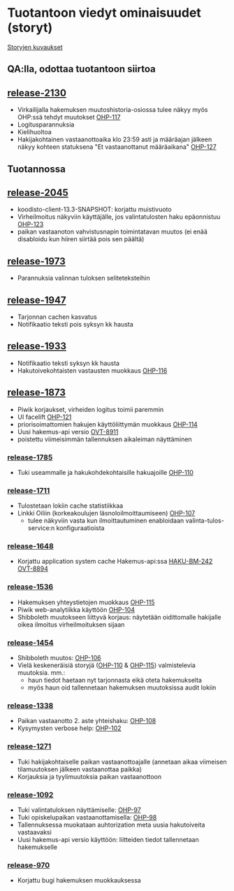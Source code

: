 # Tuotantoon viedyt ominaisuudet (storyt)

[Storyjen kuvaukset](https://confluence.oph.ware.fi/confluence/pages/viewpage.action?pageId=19955772)

## QA:lla, odottaa tuotantoon siirtoa

## [release-2130](https://bamboo.oph.ware.fi/deploy/viewDeploymentVersion.action?versionId=115770445)
- Virkailijalla hakemuksen muutoshistoria-osiossa tulee näkyy myös OHP:ssä tehdyt muutokset [OHP-117](https://jira.oph.ware.fi/jira/browse/OHP-117)
- Logitusparannuksia
- Kielihuoltoa
- Hakijakohtainen vastaanottoaika klo 23:59 asti ja määräajan jälkeen näkyy kohteen statuksena "Et vastaanottanut määräaikana" [OHP-127](https://jira.oph.ware.fi/jira/browse/OHP-127)

## Tuotannossa

## [release-2045](https://bamboo.oph.ware.fi/deploy/viewDeploymentVersion.action?versionId=115770042)
- koodisto-client-13.3-SNAPSHOT: korjattu muistivuoto
- Virheilmoitus näkyviin käyttäjälle, jos valintatulosten haku epäonnistuu [OHP-123](https://jira.oph.ware.fi/jira/browse/OHP-123)
- paikan vastaanoton vahvistusnapin toimintatavan muutos (ei enää disabloidu kun hiiren siirtää pois sen päältä)

## [release-1973](https://bamboo.oph.ware.fi/deploy/viewDeploymentVersion.action?versionId=115769793)
- Parannuksia valinnan tuloksen seliteteksteihin

## [release-1947](https://bamboo.oph.ware.fi/deploy/viewDeploymentVersion.action?versionId=115769699)
- Tarjonnan cachen kasvatus
- Notifikaatio teksti pois syksyn kk hausta

## [release-1933](https://bamboo.oph.ware.fi/deploy/viewDeploymentVersion.action?versionId=115769639)
- Notifikaatio teksti syksyn kk hausta
- Hakutoivekohtaisten vastausten muokkaus [OHP-116](https://jira.oph.ware.fi/jira/browse/OHP-116)

## [release-1873](https://bamboo.oph.ware.fi/deploy/viewDeploymentVersion.action?versionId=115769455)
- Piwik korjaukset, virheiden logitus toimii paremmin
- UI facelift [OHP-121](https://jira.oph.ware.fi/jira/browse/OHP-121)
- priorisoimattomien hakujen käyttöliittymän muokkaus [OHP-114](https://jira.oph.ware.fi/jira/browse/OHP-114)
- Uusi hakemus-api versio [OVT-8911](https://jira.oph.ware.fi/jira/browse/OVT-8911)
- poistettu viimeisimmän tallennuksen aikaleiman näyttäminen

### [release-1785](https://bamboo.oph.ware.fi/deploy/viewDeploymentVersion.action?versionId=110985364)
- Tuki useammalle ja hakukohdekohtaisille hakuajoille [OHP-110](https://jira.oph.ware.fi/jira/browse/OHP-110)

### [release-1711](https://bamboo.oph.ware.fi/deploy/viewDeploymentVersion.action?versionId=109478162)

- Tulostetaan lokiin cache statistiikkaa
- Linkki Oiliin (korkeakoulujen läsnoloilmoittaumiseen) [OHP-107](https://jira.oph.ware.fi/jira/browse/OHP-107)
  * tulee näkyviin vasta kun ilmoittautuminen enabloidaan valinta-tulos-service:n konfiguraatioista

### [release-1648](https://bamboo.oph.ware.fi/deploy/viewDeploymentVersion.action?versionId=109477953)

- Korjattu application system cache Hakemus-api:ssa [HAKU-BM-242](https://bamboo.oph.ware.fi/browse/HAKU-BM-242) [OVT-8894](https://jira.oph.ware.fi/jira/browse/OVT-8894)

### [release-1536](https://bamboo.oph.ware.fi/deploy/viewDeploymentVersion.action?versionId=107774338)

- Hakemuksen yhteystietojen muokkaus [OHP-115](https://jira.oph.ware.fi/jira/browse/OHP-115)
- Piwik web-analytiikka käyttöön [OHP-104](https://jira.oph.ware.fi/jira/browse/OHP-104)
- Shibboleth muutokseen liittyvä korjaus: näytetään oidittomalle hakijalle oikea ilmoitus virheilmoituksen sijaan

### [release-1454](https://bamboo.oph.ware.fi/deploy/viewDeploymentVersion.action?versionId=107774159)

- Shibboleth muutos: [OHP-106](https://jira.oph.ware.fi/jira/browse/OHP-106)
- Vielä keskeneräisiä storyjä ([OHP-110](https://jira.oph.ware.fi/jira/browse/OHP-110) & [OHP-115](https://jira.oph.ware.fi/jira/browse/OHP-115)) valmistelevia muutoksia. mm.:
  * haun tiedot haetaan nyt tarjonnasta eikä oteta hakemukselta
  * myös haun oid tallennetaan hakemuksen muutoksissa audit lokiin

### [release-1338](https://bamboo.oph.ware.fi/deploy/viewDeploymentVersion.action?versionId=104693941)

- Paikan vastaanotto 2. aste yhteishaku: [OHP-108](https://jira.oph.ware.fi/jira/browse/OHP-108)
- Kysymysten verbose help: [OHP-102](https://jira.oph.ware.fi/jira/browse/OHP-102)

### [release-1271](https://bamboo.oph.ware.fi/deploy/viewDeploymentVersion.action?versionId=99483667)

- Tuki hakijakohtaiselle paikan vastaanottoajalle (annetaan aikaa viimeisen tilamuutoksen jälkeen vastaanottaa paikka)
- Korjauksia ja tyylimuutoksia paikan vastaanottoon

### [release-1092](https://bamboo.oph.ware.fi/deploy/viewDeploymentVersion.action?versionId=93913126)

- Tuki valintatuloksen näyttämiselle: [OHP-97](https://jira.oph.ware.fi/jira/browse/OHP-97)
- Tuki opiskelupaikan vastaanottamisella: [OHP-98](https://jira.oph.ware.fi/jira/browse/OHP-98)
- Tallennuksessa muokataan auhtorization meta uusia hakutoiveita vastaavaksi
- Uusi hakemus-api versio käyttöön: liitteiden tiedot tallennetaan hakemukselle

### [release-970](https://bamboo.oph.ware.fi/deploy/viewDeploymentVersion.action?versionId=89980956)

- Korjattu bugi hakemuksen muokkauksessa

